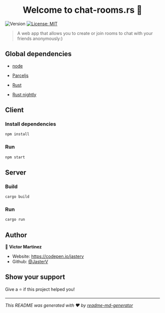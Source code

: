 <h1 align="center">Welcome to chat-rooms.rs 👋</h1>
<p>
  <img alt="Version" src="https://img.shields.io/badge/version-0.5-blue.svg?cacheSeconds=2592000" />
  <a href="#" target="_blank">
    <img alt="License: MIT" src="https://img.shields.io/badge/License-MIT-yellow.svg" />
  </a>
</p>

> A web app that allows you to create or join rooms to chat with your friends anonymously:)

## Global dependencies

+ [node](https://nodejs.dev/)

+ [Parceljs](https://parceljs.org/)

+ [Rust](https://www.rust-lang.org/tools/install)

+ [Rust nightly](https://www.oreilly.com/library/view/rust-programming-by/9781788390637/e07dc768-de29-482e-804b-0274b4bef418.xhtml)

## Client

### Install dependencies

```sh
npm install
```

### Run

```sh
npm start
```

## Server

### Build

```sh
cargo build
```

### Run

```sh
cargo run
```

## Author

👤 **Victor Martinez**

* Website: https://codepen.io/jasterv
* Github: [@JasterV](https://github.com/JasterV)

## Show your support

Give a ⭐️ if this project helped you!

***
_This README was generated with ❤️ by [readme-md-generator](https://github.com/kefranabg/readme-md-generator)_
